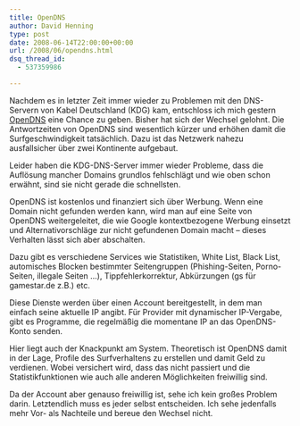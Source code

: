 ```yaml
---
title: OpenDNS
author: David Henning
type: post
date: 2008-06-14T22:00:00+00:00
url: /2008/06/opendns.html
dsq_thread_id:
  - 537359986

---
```

Nachdem es in letzter Zeit immer wieder zu Problemen mit den DNS-Servern von Kabel Deutschland (KDG) kam, entschloss ich mich gestern [OpenDNS][1] eine Chance zu geben. Bisher hat sich der Wechsel gelohnt. Die Antwortzeiten von OpenDNS sind wesentlich kürzer und erhöhen damit die Surfgeschwindigkeit tatsächlich. Dazu ist das Netzwerk nahezu ausfallsicher über zwei Kontinente aufgebaut.

Leider haben die KDG-DNS-Server immer wieder Probleme, dass die Auflösung mancher Domains grundlos fehlschlägt und wie oben schon erwähnt, sind sie nicht gerade die schnellsten.

OpenDNS ist kostenlos und finanziert sich über Werbung. Wenn eine Domain nicht gefunden werden kann, wird man auf eine Seite von OpenDNS weitergeleitet, die wie Google kontextbezogene Werbung einsetzt und Alternativorschläge zur nicht gefundenen Domain macht &#8211; dieses Verhalten lässt sich aber abschalten.

Dazu gibt es verschiedene Services wie Statistiken, White List, Black List, automisches Blocken bestimmter Seitengruppen (Phishing-Seiten, Porno-Seiten, illegale Seiten &#8230;), Tippfehlerkorrektur, Abkürzungen (gs für gamestar.de z.B.) etc.

Diese Dienste werden über einen Account bereitgestellt, in dem man einfach seine aktuelle IP angibt. Für Provider mit dynamischer IP-Vergabe, gibt es Programme, die regelmäßig die momentane IP an das OpenDNS-Konto senden.

Hier liegt auch der Knackpunkt am System. Theoretisch ist OpenDNS damit in der Lage, Profile des Surfverhaltens zu erstellen und damit Geld zu verdienen. Wobei versichert wird, dass das nicht passiert und die Statistikfunktionen wie auch alle anderen Möglichkeiten freiwillig sind.

Da der Account aber genauso freiwillig ist, sehe ich kein großes Problem darin. Letztendlich muss es jeder selbst entscheiden. Ich sehe jedenfalls mehr Vor- als Nachteile und bereue den Wechsel nicht.

 [1]: http://www.opendns.com/